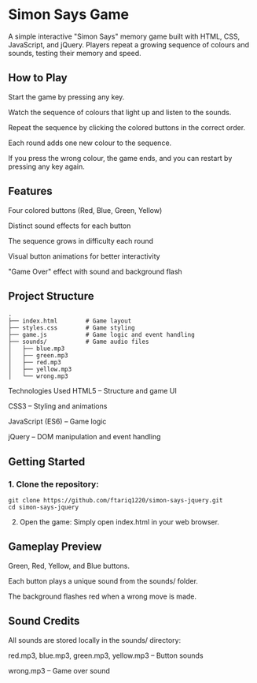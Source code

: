 # Simon Says Game

A simple interactive "Simon Says" memory game built with HTML, CSS, JavaScript, and jQuery.
Players repeat a growing sequence of colours and sounds, testing their memory and speed.

## How to Play
Start the game by pressing any key.

Watch the sequence of colours that light up and listen to the sounds.

Repeat the sequence by clicking the colored buttons in the correct order.

Each round adds one new colour to the sequence.

If you press the wrong colour, the game ends, and you can restart by pressing any key again.

## Features
Four colored buttons (Red, Blue, Green, Yellow)

Distinct sound effects for each button

The sequence grows in difficulty each round

Visual button animations for better interactivity

"Game Over" effect with sound and background flash

## **Project Structure**
```
.
├── index.html        # Game layout
├── styles.css        # Game styling
├── game.js           # Game logic and event handling
├── sounds/           # Game audio files
│   ├── blue.mp3
│   ├── green.mp3
│   ├── red.mp3
│   ├── yellow.mp3
│   └── wrong.mp3
```

Technologies Used
HTML5 – Structure and game UI

CSS3 – Styling and animations

JavaScript (ES6) – Game logic

jQuery – DOM manipulation and event handling

## Getting Started
### 1. Clone the repository:
```
git clone https://github.com/ftariq1220/simon-says-jquery.git
cd simon-says-jquery
```

2. Open the game:
Simply open index.html in your web browser.

## Gameplay Preview
Green, Red, Yellow, and Blue buttons.

Each button plays a unique sound from the sounds/ folder.

The background flashes red when a wrong move is made.

## Sound Credits
All sounds are stored locally in the sounds/ directory:

red.mp3, blue.mp3, green.mp3, yellow.mp3 – Button sounds

wrong.mp3 – Game over sound

